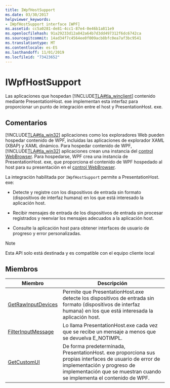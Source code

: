 ```yaml
---
title: IWpfHostSupport
ms.date: 03/30/2017
helpviewer_keywords:
- IWpfHostSupport interface [WPF]
ms.assetid: cc5a0281-de81-4cc1-87e4-0e46b1a811e9
ms.openlocfilehash: 91a29233d12a842a64b7d3dd497312f6dc6742ca
ms.sourcegitcommit: 14ad34f7c4564ee0f009acb8bfc0ea7af3bc9541
ms.translationtype: MT
ms.contentlocale: es-ES
ms.lasthandoff: 11/01/2019
ms.locfileid: "73423652"
---
```

# <a name="iwpfhostsupport"></a>IWpfHostSupport
Las aplicaciones que hospedan [!INCLUDE[TLA#tla_winclient](../../../../includes/tlasharptla-winclient-md.md)] contenido mediante PresentationHost. exe implementan esta interfaz para proporcionar un punto de integración entre el host y PresentationHost. exe.  
  
## <a name="remarks"></a>Comentarios  
 [!INCLUDE[TLA#tla_win32](../../../../includes/tlasharptla-win32-md.md)] aplicaciones como los exploradores Web pueden hospedar contenido de WPF, incluidas las aplicaciones de explorador XAML (XBAP) y XAML dinámico. Para hospedar contenido de WPF, [!INCLUDE[TLA#tla_win32](../../../../includes/tlasharptla-win32-md.md)] aplicaciones crean una instancia del [control WebBrowser](https://go.microsoft.com/fwlink/?LinkId=97911). Para hospedarse, WPF crea una instancia de PresentationHost. exe, que proporciona el contenido de WPF hospedado al host para su presentación en el [control WebBrowser](https://go.microsoft.com/fwlink/?LinkId=97911).  
  
 La integración habilitada por `IWpfHostSupport` permite a PresentationHost. exe:  
  
- Detecte y registre con los dispositivos de entrada sin formato (dispositivos de interfaz humana) en los que está interesado la aplicación host.  
  
- Recibir mensajes de entrada de los dispositivos de entrada sin procesar registrados y reenviar los mensajes adecuados a la aplicación host.  
  
- Consulte la aplicación host para obtener interfaces de usuario de progreso y error personalizadas.  
  
> [!NOTE]
> Esta API solo está destinada y es compatible con el equipo cliente local  
  
## <a name="members"></a>Miembros  
  
|Miembro|Descripción|  
|------------|-----------------|  
|[GetRawInputDevices](getrawinputdevices.md)|Permite que PresentationHost.exe detecte los dispositivos de entrada sin formato (dispositivos de interfaz humana) en los que está interesada la aplicación host.|  
|[FilterInputMessage](filterinputmessage.md)|Lo llama PresentationHost.exe cada vez que se recibe un mensaje a menos que se devuelva E_NOTIMPL.|  
|[GetCustomUI](getcustomui.md)|De forma predeterminada, PresentationHost. exe proporciona sus propias interfaces de usuario de error de implementación y progreso de implementación que se muestran cuando se implementa el contenido de WPF.|
